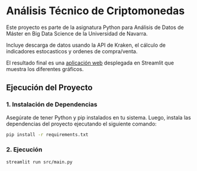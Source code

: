 # Análisis Técnico de Criptomonedas

Este proyecto es parte de la asignatura Python para Análisis de Datos de Máster en Big Data Science de la Universidad de Navarra.

Incluye descarga de datos usando la API de Kraken, el cálculo de indicadores estocasticos y ordenes de compra/venta.

El resultado final es una [aplicación web](https://mbdscrypto.streamlit.app/) desplegada en Streamlit que muestra los diferentes gráficos. 

## Ejecución del Proyecto

### 1. Instalación de Dependencias

Asegúrate de tener Python y pip instalados en tu sistema. Luego, instala las dependencias del proyecto ejecutando el siguiente comando:

```bash
pip install -r requirements.txt
```

### 2. Ejecución

```bash
streamlit run src/main.py
```
